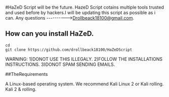 #HaZeD Script will be the future.
HazeD Script cotains multiple tools trusted and used before by hackers.I will be updating this script as possible as i can.
Any questions ---------->Drollbeack18100@gmail.com.
## How can you install HaZeD.
```
cd
git clone https://github.com/drollbeack18100/HaZeDScript
```
WARNING:
1)DONOT USE THIS ILLEGALY.
2)FOLLOW THE INSTALLATIONS INSTRUCTIONS.
3)DONOT SPAM SENDING EMAILS.

##TheRequirements

A Linux-based operating system. We recommend Kali Linux 2 or Kali rolling. Kali 2 & rolling.



